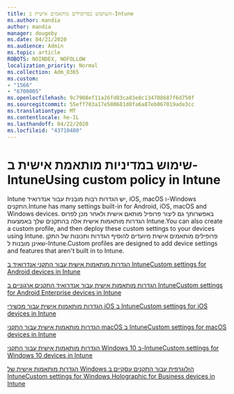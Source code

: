 ```yaml
---
title: השתמש בפרופילים מותאמים אישית ב-Intune
ms.author: mandia
author: mandia
manager: dougeby
ms.date: 04/21/2020
ms.audience: Admin
ms.topic: article
ROBOTS: NOINDEX, NOFOLLOW
localization_priority: Normal
ms.collection: Adm_O365
ms.custom:
- "1566"
- "6700005"
ms.openlocfilehash: 9c7908ef11a26fd83ca83e8c134708687f6d750f
ms.sourcegitcommit: 55eff703a17e500681d8fa6a87eb067019ade3cc
ms.translationtype: MT
ms.contentlocale: he-IL
ms.lasthandoff: 04/22/2020
ms.locfileid: "43710480"
---
```

# <a name="using-custom-policy-in-intune"></a><span data-ttu-id="5a09e-102">שימוש במדיניות מותאמת אישית ב-Intune</span><span class="sxs-lookup"><span data-stu-id="5a09e-102">Using custom policy in Intune</span></span>

<span data-ttu-id="5a09e-103">Intune יש הגדרות רבות מובנית עבור אנדרואיד, iOS, macOS ו-Windows התקנים.</span><span class="sxs-lookup"><span data-stu-id="5a09e-103">Intune has many settings built-in for Android, iOS, macOS and Windows devices.</span></span> <span data-ttu-id="5a09e-104">באפשרותך גם ליצור פרופיל מותאם אישית ולאחר מכן לפרוס הגדרות מותאמות אישית אלה בהתקנים שלך באמצעות Intune.</span><span class="sxs-lookup"><span data-stu-id="5a09e-104">You can also create a custom profile, and then deploy these custom settings to your devices using Intune.</span></span> <span data-ttu-id="5a09e-105">פרופילים מותאמים אישית מיועדים להוסיף הגדרות ותכונות של התקן שאינן מובנות ל-Intune.</span><span class="sxs-lookup"><span data-stu-id="5a09e-105">Custom profiles are designed to add device settings and features that aren't built in to Intune.</span></span>

[<span data-ttu-id="5a09e-106">הגדרות מותאמות אישית עבור התקני אנדרואיד ב Intune</span><span class="sxs-lookup"><span data-stu-id="5a09e-106">Custom settings for Android devices in Intune</span></span>](https://docs.microsoft.com/intune/custom-settings-android)

[<span data-ttu-id="5a09e-107">הגדרות מותאמות אישית עבור אנדרואיד התקנים ארגוניים ב Intune</span><span class="sxs-lookup"><span data-stu-id="5a09e-107">Custom settings for Android Enterprise devices in Intune</span></span>](https://docs.microsoft.com/intune/custom-settings-android-for-work)

[<span data-ttu-id="5a09e-108">הגדרות מותאמות אישית עבור מכשירי iOS ב Intune</span><span class="sxs-lookup"><span data-stu-id="5a09e-108">Custom settings for iOS devices in Intune</span></span>](https://docs.microsoft.com/intune/custom-settings-ios)

[<span data-ttu-id="5a09e-109">הגדרות מותאמות אישית עבור התקני macOS ב Intune</span><span class="sxs-lookup"><span data-stu-id="5a09e-109">Custom settings for macOS devices in Intune</span></span>](https://docs.microsoft.com/intune/custom-settings-macos)

[<span data-ttu-id="5a09e-110">הגדרות מותאמות אישית עבור התקני Windows 10 ב-Intune</span><span class="sxs-lookup"><span data-stu-id="5a09e-110">Custom settings for Windows 10 devices in Intune</span></span>](https://docs.microsoft.com/intune/custom-settings-windows-10)

[<span data-ttu-id="5a09e-111">הגדרות מותאמות אישית של Windows הולוגרפית עבור התקנים עסקיים ב Intune</span><span class="sxs-lookup"><span data-stu-id="5a09e-111">Custom settings for Windows Holographic for Business devices in Intune</span></span>](https://docs.microsoft.com/intune/custom-settings-windows-holographic)